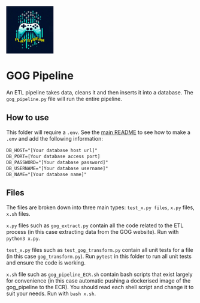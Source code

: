 <img src="https://raw.githubusercontent.com/robkenhow77-sigma-labs-trainee/games-tracker-group-project/refs/heads/main/dashboard/logo.png" alt="Logo" style="width:25%; height:auto;">

# GOG Pipeline

An ETL pipeline takes data, cleans it and then inserts it into a database. The `gog_pipeline.py` file will run the entire pipeline.

## How to use

This folder will require a `.env`. See the [main README](../../README.md) to see how to make a `.env` and add the following information:

```
DB_HOST="[Your database host url]"
DB_PORT=[Your database access port]
DB_PASSWORD="[Your database password]"
DB_USERNAME="[Your database username]"
DB_NAME="[Your database name]"
```

## Files

The files are broken down into three main types: `test_x.py files`, `x.py` files, `x.sh` files.

`x.py` files such as `gog_extract.py` contain all the code related to the ETL process (in this case extracting data from the GOG website). Run with `python3 x.py`.

`test_x.py` files such as `test_gog_transform.py` contain all unit tests for a file (in this case `gog_transform.py`). Run `pytest` in this folder to run all unit tests and ensure the code is working.

`x.sh` file such as `gog_pipeline_ECR.sh` contain bash scripts that exist largely for convenience (in this case automatic pushing a dockerised image of the gog_pipeline to the ECR). You should read each shell script and change it to suit your needs. Run with `bash x.sh`.